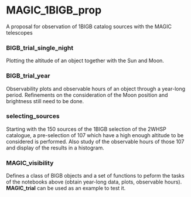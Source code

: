# MAGIC_1BIGB_prop
A proposal for observation of 1BIGB catalog sources with the MAGIC telescopes

### BIGB_trial_single_night
Plotting the altitude of an object together with the Sun and Moon.

### BIGB_trial_year
Observability plots and observable hours of an object through a year-long period. Refinements on the consideration of the Moon position and brightness still need to be done.

### selecting_sources
Starting with the 150 sources of the 1BIGB selection of the 2WHSP catalogue, a pre-selection of 107 which have a high enough altitude to be considered is performed. Also study of the observable hours of those 107 and display of the results in a histogram.

### MAGIC_visibility
Defines a class of BIGB objects and a set of functions to peform the tasks of the notebooks above (obtain year-long data, plots, observable hours). **MAGIC_trial** can be used as an example to test it.
